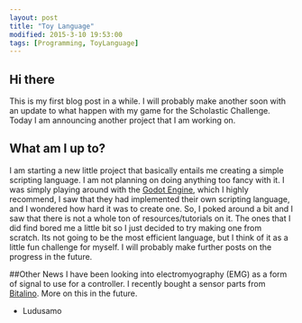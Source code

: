 ```yaml
---
layout: post
title: "Toy Language"
modified: 2015-3-10 19:53:00
tags: [Programming, ToyLanguage]
---
```

## Hi there
This is my first blog post in a while. I will probably make another soon with an update to what happen with my game for the Scholastic Challenge. Today I am announcing another project that I am working on.

## What am I up to?
I am starting a new little project that basically entails me creating a simple scripting language. I am not planning on doing anything too fancy with it.
I was simply playing around with the [Godot Engine](http://www.godotengine.org), which I highly recommend, I saw that they had implemented their own scripting language, and I wondered how hard it was to create one.
So, I poked around a bit and I saw that there is not a whole ton of resources/tutorials on it. The ones that I did find bored me a little bit so I just decided to try making one from scratch.
Its not going to be the most efficient language, but I think of it as a little fun challenge for myself. I will probably make further posts on the progress in the future.

##Other News
I have been looking into electromyography (EMG) as a form of signal to use for a controller. I recently bought a sensor parts from [Bitalino](http://www.bitalino.com). More on this in the future.

- Ludusamo

